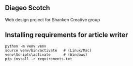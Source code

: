 ## Diageo Scotch

Web design project for Shanken Creative group


## Installing requirements for article writer
```
python -m venv venv
source venv/bin/activate   # (Linux/Mac)
venv\Scripts\activate      # (Windows)
pip install -r requirements.txt
```

